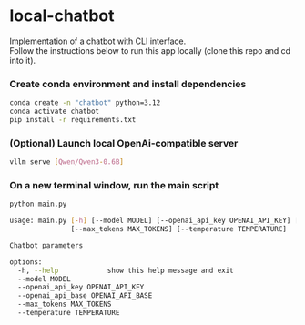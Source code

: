 # local-chatbot
Implementation of a chatbot with CLI interface.  
Follow the instructions below to run this app locally (clone this repo and cd into it).

### Create conda environment and install dependencies

```bash
conda create -n "chatbot" python=3.12
conda activate chatbot
pip install -r requirements.txt
```

### (Optional) Launch local OpenAi-compatible server

```bash
vllm serve [Qwen/Qwen3-0.6B]
```

### On a new terminal window, run the main script

```bash
python main.py
```

```bash
usage: main.py [-h] [--model MODEL] [--openai_api_key OPENAI_API_KEY] [--openai_api_base OPENAI_API_BASE]
               [--max_tokens MAX_TOKENS] [--temperature TEMPERATURE]

Chatbot parameters

options:
  -h, --help            show this help message and exit
  --model MODEL
  --openai_api_key OPENAI_API_KEY
  --openai_api_base OPENAI_API_BASE
  --max_tokens MAX_TOKENS
  --temperature TEMPERATURE
```
